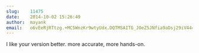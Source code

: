 ```yaml
---
slug:    11475
date:    2014-10-02 15:26:49
author:  mayank
email:   o6vEeRjRTtzg.+MC5WnzKr9wtyUdx.DQTMSAITG_JOeZ5JNfia9aDsj29iV44=
---
```


I like your version better. more accurate, more hands-on.
